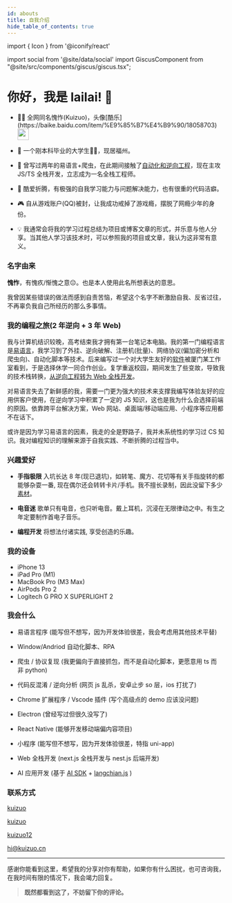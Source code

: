 ```yaml
---
id: abouts
title: 自我介绍
hide_table_of_contents: true
---
```


import { Icon } from '@iconify/react'

import social from '@site/data/social'
import GiscusComponent from "@site/src/components/giscus/giscus.tsx";

<div style={{maxWidth: '65ch', margin: "auto"}}>

# 你好，我是 lailai! 👋

- <p className="inline-flex gap-1">👨‍💻 全网同名愧怍(Kuizuo)，头像[酷乐](https://baike.baidu.com/item/%E9%85%B7%E4%B9%90/18058703) <img src="/img/logo.svg" width="26" heigth="26" className="rounded-full" /></p>

- 🧑 一个刚本科毕业的大学生🐂🐴，现居福州。

- 🐛 曾写过两年的易语言+爬虫，在此期间接触了[自动化和逆向工程](/blog/2020-year-end-summary/)，现在主攻 JS/TS 全栈开发，立志成为一名全栈工程师。

- 🤯 酷爱折腾，有极强的⾃我学习能⼒与问题解决能⼒，也有很重的代码洁癖。

- 🎮 自从游戏账户(QQ)被封，让我成功戒掉了游戏瘾，摆脱了网瘾少年的身份。

- 💡 我通常会将我的学习过程总结为项目或博客文章的形式，并乐意与他人分享。当其他人学习该技术时，可以参照我的项目或文章，我认为这非常有意义。

### 名字由来

**愧怍**，有愧疚/惭愧之意😔。也是本人使用此名所想表达的意思。

我曾因某些错误的做法而感到自责苦恼，希望这个名字不断激励自我、反省过往，不再辜负我自己所经历的那么多事情。

### 我的编程之旅(2 年逆向 + 3 年 Web)

我与计算机结识较晚，高考结束我才拥有第一台笔记本电脑。我的第一门编程语言是[易语言](/blog/easy-language)，我学习到了外挂、逆向破解、注册机(批量)、网络协议(偏加密分析和爬虫向)、自动化脚本等技术。后来编写过一个对大学生友好的[软件](https://kuizuo.cn/blog/chaoxing-helper)被厦门某工作室看到，于是选择休学一同合作创业。复学重返校园，期间发生了些变故，导致我的技术栈转换，[从逆向工程转为 Web 全栈开发](https://kuizuo.cn/blog/2022-year-end-summary)。

对易语言失去了新鲜感的我，需要一门更为强大的技术来支撑我编写体验友好的应用供客户使用，在逆向学习中积累了一定的 JS 知识，这也是我为什么会选择前端的原因。依靠跨平台解决方案，Web 网站、桌面端/移动端应用、小程序等应用都不在话下。

或许是因为学习易语言的因素，我走的全是野路子，我并未系统性的学习过 CS 知识。我对编程知识的理解来源于自我实践、不断折腾的过程当中。

### 兴趣爱好

- **手指极限** 入坑长达 8 年(现已退坑)，如转笔、魔方、花切等有关手指旋转的都能够杂耍一番, 现在偶尔还会转转卡片/手机。我不擅长录制，因此没留下多少[素材](/videos)。

- **电音迷** 歌单只有电音，也只听电音。戴上耳机，沉浸在无限律动之中。有生之年定要制作首电子音乐。

- **编程开发** 将想法付诸实践, 享受创造的乐趣。

### 我的设备

- iPhone 13
- iPad Pro (M1)
- MacBook Pro (M3 Max)
- AirPods Pro 2
- Logitech G PRO X SUPERLIGHT 2

### 我会什么

- 易语言程序 (能写但不想写，因为开发体验很差，我会考虑用其他技术平替)

- Window/Andriod 自动化脚本、RPA

- 爬虫 / 协议复现 (我更偏向于直接抓包，而不是自动化脚本，更愿意用 ts 而非 python)

- 代码反混淆 / 逆向分析 (网页 js 乱杀，安卓止步 so 层，ios 打扰了)

- Chrome 扩展程序 / Vscode 插件 (写个高级点的 demo 应该没问题)

- Electron (曾经写过但很久没写了)

- React Native (能够开发移动端偏内容项目)

- 小程序 (能写但不想写，因为开发体验很差，特指 uni-app)

- Web 全栈开发 (next.js 全栈开发与 nest.js 后端开发)

- AI 应用开发 (基于 [AI SDK](https://sdk.vercel.ai/) + [langchian.js](https://js.langchain.com) )

### 联系方式

<p style={{ display: 'flex', 'align-items': 'center', gap: '0.5rem' }}>
  <Icon icon="ri:github-line" width="20" heigth="20" />
  <a href={social.github.href} target="_blank">kuizuo</a>
</p>

<p style={{ display: 'flex', 'align-items': 'center', gap: '0.5rem' }}>
  <Icon icon="ri:twitter-x-line" width="20" heigth="20" />
  <a href={social.x.href} target="_blank">kuizuo</a>
</p>

<p style={{ display: 'flex', 'align-items': 'center', gap: '0.5rem' }}>
  <Icon icon="ri:wechat-2-line" width="20" heigth="20" />
  <a href={social.wx.href} target="_blank">kuizuo12</a>
</p>

<p style={{ display: 'flex', 'align-items': 'center', gap: '0.5rem' }}>
  <Icon icon="ri:mail-open-line" width="20" heigth="20" />
  <a href={social.email.href} target="_blank">hi@kuizuo.cn</a>
</p>



---

感谢你能看到这里，希望我的分享对你有帮助，如果你有什么困扰，也可咨询我，在我时间有限的情况下，我会竭力回复。

> **既然都看到这了，不妨留下你的评论。**

<GiscusComponent />

</div>

